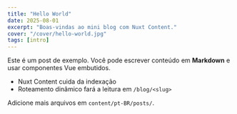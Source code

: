 ```yaml
---
title: "Hello World"
date: 2025-08-01
excerpt: "Boas-vindas ao mini blog com Nuxt Content."
cover: "/cover/hello-world.jpg"
tags: [intro]
---
```


Este é um post de exemplo. Você pode escrever conteúdo em **Markdown** e usar
componentes Vue embutidos.

- Nuxt Content cuida da indexação
- Roteamento dinâmico fará a leitura em `/blog/<slug>`

<Alert type="info" title="Dica">Adicione mais arquivos em
`content/pt-BR/posts/`.</Alert>
